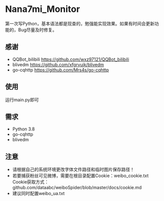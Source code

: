 # Nana7mi_Monitor
第一次写Python，基本语法都是现查的，勉强能实现效果。如果有时间会更新功能的，Bug尽量及时修复。
## 感谢
- QQBot_bilibili https://github.com/wxz97121/QQBot_bilibili
- blivedm https://github.com/xfgryujk/blivedm
- go-cqhttp https://github.com/Mrs4s/go-cqhttp
## 使用
运行main.py即可

## 需求
- Python 3.8
- go-cqhttp
- blivedm

## 注意
- 请根据自己的系统环境更改字体文件路径和临时图片保存路径！
- 若要捕获粉丝可见微博，需要在根目录配置Cookie：weibo_cookie.txt Cookie获取方式：github.com/dataabc/weiboSpider/blob/master/docs/cookie.md
- 建议同时配置weibo_ua.txt

